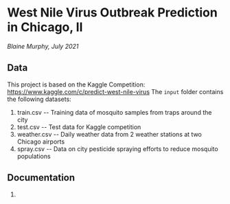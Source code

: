 # West Nile Virus Outbreak Prediction in Chicago, Il
_Blaine Murphy, July 2021_

## Data
This project is based on the Kaggle Competition: https://www.kaggle.com/c/predict-west-nile-virus
The `input` folder contains the following datasets:
1. train.csv -- Training data of mosquito samples from traps around the city
1. test.csv -- Test data for Kaggle competition
1. weather.csv -- Daily weather data from 2 weather stations at two Chicago airports
1. spray.csv -- Data on city pesticide spraying efforts to reduce mosquito populations

## Documentation 
1. 



